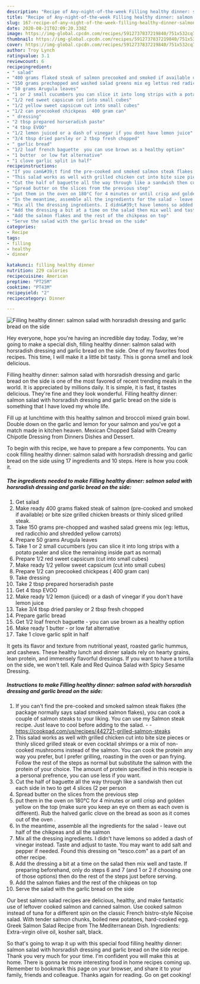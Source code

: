 ```yaml
---
description: "Recipe of Any-night-of-the-week Filling healthy dinner: salmon salad with horsradish dressing and garlic bread on the side"
title: "Recipe of Any-night-of-the-week Filling healthy dinner: salmon salad with horsradish dressing and garlic bread on the side"
slug: 167-recipe-of-any-night-of-the-week-filling-healthy-dinner-salmon-salad-with-horsradish-dressing-and-garlic-bread-on-the-side
date: 2020-08-21T02:09:20.338Z
image: https://img-global.cpcdn.com/recipes/5912737837219840/751x532cq70/filling-healthy-dinner-salmon-salad-with-horsradish-dressing-and-garlic-bread-on-the-side-recipe-main-photo.jpg
thumbnail: https://img-global.cpcdn.com/recipes/5912737837219840/751x532cq70/filling-healthy-dinner-salmon-salad-with-horsradish-dressing-and-garlic-bread-on-the-side-recipe-main-photo.jpg
cover: https://img-global.cpcdn.com/recipes/5912737837219840/751x532cq70/filling-healthy-dinner-salmon-salad-with-horsradish-dressing-and-garlic-bread-on-the-side-recipe-main-photo.jpg
author: Troy Lynch
ratingvalue: 3.1
reviewcount: 6
recipeingredient:
- " salad"
- "400 grams flaked steak of salmon precooked and smoked if available or bite size grilled chicken breasts or thinly sliced grilled steak"
- "150 grams prechopped and washed salad greens mix eg lettus red radicchio and shredded yellow carrots"
- "50 grams Arugula leaves"
- "1 or 2 small cucumbers you can slice it into long strips with a potato pealer and slice the remaining inside part as normal"
- "1/2 red sweet capsicum cut into small cubes"
- "1/2 yellow sweet capsicum cut into small cubes"
- "1/2 can precooked chickpeas  400 gram can"
- " dressing"
- "2 tbsp prepared horseradish paste"
- "4 tbsp EVOO"
- "1/2 lemon juiced or a dash of vinegar if you dont have lemon juice"
- "3/4 tbsp dried parsley or 2 tbsp fresh chopped"
- " garlic bread"
- "1/2 loaf french baguette  you can use brown as a healthy option"
- "1 butter  or low fat alternative"
- "1 clove garlic split in half"
recipeinstructions:
- "If you can&#39;t find the pre-cooked and smoked salmon steak flakes (the package normally says salad smoked salmon flakes), you can cook a couple of salmon steaks to your liking. You can use my Salmon steak recipe. Just leave to cool before adding to the salad.  https://cookpad.com/us/recipes/442721-grilled-salmon-steaks"
- "This salad works as well with grilled chicken cut into bite size pieces or thinly sliced grilled steak or even cocktail shrimps or a mix of non-cooked mushrooms instead of the salmon. You can cook the protein any way you prefer, but I prefer grilling, roasting in the oven or pan frying. Follow the rest of the steps as normal but substitute the salmon with the protein of your choice. The amount of protein specified in this recepie is a personal prefrence, you can use less if you want."
- "Cut the half of baguette all the way through like a sandwish then cut each side in two to get 4 slices (2 per person"
- "Spread butter on the slices from the previous step"
- "put them in the oven on 180°C for 4 minutes or until crisp and golden yellow on the top (make sure you keep an eye on them as each oven is different). Rub the halved garlic clove on the bread as soon as it comes out of the oven ."
- "In the meantime, assemble all the ingredients for the salad - leave out half of the chikpeas and all the salmon"
- "Mix all the dressing ingredients. I didn&#39;t have lemons so added a dash of vinegar instead. Taste and adjust to taste. You may want to add salt and pepper if needed. Found this dressing on &#34;tesco.com&#34; as a part of an other recipe."
- "Add the dressing a bit at a time on the salad then mix well and taste. If preparing beforehand, only do steps 6 and 7 (and 1 or 2 if choosing one of those options) then do the rest of the steps just before serving."
- "Add the salmon flakes and the rest of the chikpeas on top"
- "Serve the salad with the garlic bread on the side"
categories:
- Recipe
tags:
- filling
- healthy
- dinner

katakunci: filling healthy dinner 
nutrition: 229 calories
recipecuisine: American
preptime: "PT25M"
cooktime: "PT43M"
recipeyield: "2"
recipecategory: Dinner

---
```



![Filling healthy dinner: salmon salad with horsradish dressing and garlic bread on the side](https://img-global.cpcdn.com/recipes/5912737837219840/751x532cq70/filling-healthy-dinner-salmon-salad-with-horsradish-dressing-and-garlic-bread-on-the-side-recipe-main-photo.jpg)

Hey everyone, hope you're having an incredible day today. Today, we're going to make a special dish, filling healthy dinner: salmon salad with horsradish dressing and garlic bread on the side. One of my favorites food recipes. This time, I will make it a little bit tasty. This is gonna smell and look delicious.

Filling healthy dinner: salmon salad with horsradish dressing and garlic bread on the side is one of the most favored of recent trending meals in the world. It is appreciated by millions daily. It is simple, it is fast, it tastes delicious. They're fine and they look wonderful. Filling healthy dinner: salmon salad with horsradish dressing and garlic bread on the side is something that I have loved my whole life.

Fill up at lunchtime with this healthy salmon and broccoli mixed grain bowl. Double down on the garlic and lemon for your salmon and you&#39;ve got a match made in kitchen heaven. Mexican Chopped Salad with Creamy Chipotle Dressing from Dinners Dishes and Dessert.


To begin with this recipe, we have to prepare a few components. You can cook filling healthy dinner: salmon salad with horsradish dressing and garlic bread on the side using 17 ingredients and 10 steps. Here is how you cook it.

<!--inarticleads1-->

##### The ingredients needed to make Filling healthy dinner: salmon salad with horsradish dressing and garlic bread on the side:

1. Get  salad
1. Make ready 400 grams flaked steak of salmon (pre-cooked and smoked if available) or bite size grilled chicken breasts or thinly sliced grilled steak.
1. Take 150 grams pre-chopped and washed salad greens mix (eg: lettus, red radicchio and shredded yellow carrots)
1. Prepare 50 grams Arugula leaves
1. Take 1 or 2 small cucumbers (you can slice it into long strips with a potato pealer and slice the remaining inside part as normal)
1. Prepare 1/2 red sweet capsicum (cut into small cubes)
1. Make ready 1/2 yellow sweet capsicum (cut into small cubes)
1. Prepare 1/2 can precooked chickpeas ( 400 gram can)
1. Take  dressing
1. Take 2 tbsp prepared horseradish paste
1. Get 4 tbsp EVOO
1. Make ready 1/2 lemon (juiced) or a dash of vinegar if you don&#39;t have lemon juice
1. Take 3/4 tbsp dried parsley or 2 tbsp fresh chopped
1. Prepare  garlic bread
1. Get 1/2 loaf french baguette - you can use brown as a healthy option
1. Make ready 1 butter - or low fat alternative
1. Take 1 clove garlic split in half


It gets its flavor and texture from nutritional yeast, roasted garlic hummus, and cashews. These healthy lunch and dinner salads rely on hearty grains, lean protein, and immensely flavorful dressings. If you want to have a tortilla on the side, we won&#39;t tell. Kale and Red Quinoa Salad with Spicy Sesame Dressing. 

<!--inarticleads2-->

##### Instructions to make Filling healthy dinner: salmon salad with horsradish dressing and garlic bread on the side:

1. If you can&#39;t find the pre-cooked and smoked salmon steak flakes (the package normally says salad smoked salmon flakes), you can cook a couple of salmon steaks to your liking. You can use my Salmon steak recipe. Just leave to cool before adding to the salad. -  - https://cookpad.com/us/recipes/442721-grilled-salmon-steaks
1. This salad works as well with grilled chicken cut into bite size pieces or thinly sliced grilled steak or even cocktail shrimps or a mix of non-cooked mushrooms instead of the salmon. You can cook the protein any way you prefer, but I prefer grilling, roasting in the oven or pan frying. Follow the rest of the steps as normal but substitute the salmon with the protein of your choice. The amount of protein specified in this recepie is a personal prefrence, you can use less if you want.
1. Cut the half of baguette all the way through like a sandwish then cut each side in two to get 4 slices (2 per person
1. Spread butter on the slices from the previous step
1. put them in the oven on 180°C for 4 minutes or until crisp and golden yellow on the top (make sure you keep an eye on them as each oven is different). Rub the halved garlic clove on the bread as soon as it comes out of the oven .
1. In the meantime, assemble all the ingredients for the salad - leave out half of the chikpeas and all the salmon
1. Mix all the dressing ingredients. I didn&#39;t have lemons so added a dash of vinegar instead. Taste and adjust to taste. You may want to add salt and pepper if needed. Found this dressing on &#34;tesco.com&#34; as a part of an other recipe.
1. Add the dressing a bit at a time on the salad then mix well and taste. If preparing beforehand, only do steps 6 and 7 (and 1 or 2 if choosing one of those options) then do the rest of the steps just before serving.
1. Add the salmon flakes and the rest of the chikpeas on top
1. Serve the salad with the garlic bread on the side


Our best salmon salad recipes are delicious, healthy, and make fantastic use of leftover cooked salmon and canned salmon. Use cooked salmon instead of tuna for a different spin on the classic French bistro-style Niçoise salad. With tender salmon chunks, boiled new potatoes, hard-cooked egg. Greek Salmon Salad Recipe from The Mediterranean Dish. Ingredients: Extra-virgin olive oil, kosher salt, black. 

So that's going to wrap it up with this special food filling healthy dinner: salmon salad with horsradish dressing and garlic bread on the side recipe. Thank you very much for your time. I'm confident you will make this at home. There is gonna be more interesting food in home recipes coming up. Remember to bookmark this page on your browser, and share it to your family, friends and colleague. Thanks again for reading. Go on get cooking!
